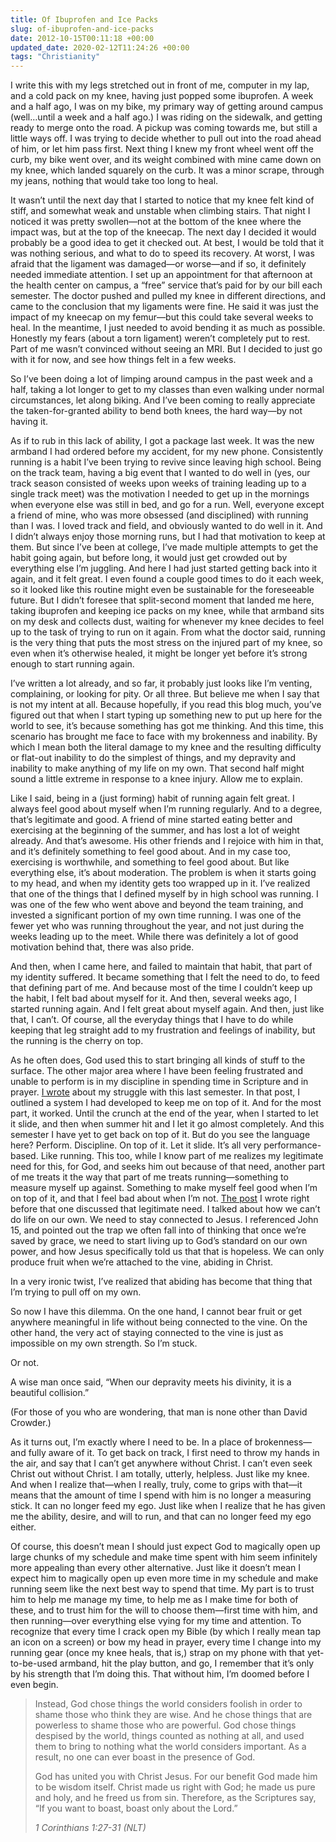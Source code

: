 ```yaml
---
title: Of Ibuprofen and Ice Packs
slug: of-ibuprofen-and-ice-packs
date: 2012-10-15T00:11:18 +00:00
updated_date: 2020-02-12T11:24:26 +00:00
tags: "Christianity"
---
```


I write this with my legs stretched out in front of me, computer in my lap, and a cold pack on my knee, having just popped some ibuprofen. A week and a half ago, I was on my bike, my primary way of getting around campus (well…until a week and a half ago.) I was riding on the sidewalk, and getting ready to merge onto the road. A pickup was coming towards me, but still a little ways off. I was trying to decide whether to pull out into the road ahead of him, or let him pass first. Next thing I knew my front wheel went off the curb, my bike went over, and its weight combined with mine came down on my knee, which landed squarely on the curb. It was a minor scrape, through my jeans, nothing that would take too long to heal.

It wasn’t until the next day that I started to notice that my knee felt kind of stiff, and somewhat weak and unstable when climbing stairs. That night I noticed it was pretty swollen—not at the bottom of the knee where the impact was, but at the top of the kneecap. The next day I decided it would probably be a good idea to get it checked out. At best, I would be told that it was nothing serious, and what to do to speed its recovery. At worst, I was afraid that the ligament was damaged—or worse—and if so, it definitely needed immediate attention. I set up an appointment for that afternoon at the health center on campus, a “free” service that’s paid for by our bill each semester. The doctor pushed and pulled my knee in different directions, and came to the conclusion that my ligaments were fine. He said it was just the impact of my kneecap on my femur—but this could take several weeks to heal. In the meantime, I just needed to avoid bending it as much as possible. Honestly my fears (about a torn ligament) weren’t completely put to rest. Part of me wasn’t convinced without seeing an MRI. But I decided to just go with it for now, and see how things felt in a few weeks.

So I’ve been doing a lot of limping around campus in the past week and a half, taking a lot longer to get to my classes than even walking under normal circumstances, let along biking. And I’ve been coming to really appreciate the taken-for-granted ability to bend both knees, the hard way—by not having it.

As if to rub in this lack of ability, I got a package last week. It was the new armband I had ordered before my accident, for my new phone. Consistently running is a habit I’ve been trying to revive since leaving high school. Being on the track team, having a big event that I wanted to do well in (yes, our track season consisted of weeks upon weeks of training leading up to a single track meet) was the motivation I needed to get up in the mornings when everyone else was still in bed, and go for a run. Well, everyone except a friend of mine, who was more obsessed (and disciplined) with running than I was. I loved track and field, and obviously wanted to do well in it. And I didn’t always enjoy those morning runs, but I had that motivation to keep at them. But since I’ve been at college, I’ve made multiple attempts to get the habit going again, but before long, it would just get crowded out by everything else I’m juggling. And here I had just started getting back into it again, and it felt great. I even found a couple good times to do it each week, so it looked like this routine might even be sustainable for the foreseeable future. But I didn’t foresee that split-second moment that landed me here, taking ibuprofen and keeping ice packs on my knee, while that armband sits on my desk and collects dust, waiting for whenever my knee decides to feel up to the task of trying to run on it again. From what the doctor said, running is the very thing that puts the most stress on the injured part of my knee, so even when it’s otherwise healed, it might be longer yet before it’s strong enough to start running again.

I’ve written a lot already, and so far, it probably just looks like I’m venting, complaining, or looking for pity. Or all three. But believe me when I say that is not my intent at all. Because hopefully, if you read this blog much, you’ve figured out that when I start typing up something new to put up here for the world to see, it’s because something has got me thinking. And this time, this scenario has brought me face to face with my brokenness and inability. By which I mean both the literal damage to my knee and the resulting difficulty or flat-out inability to do the simplest of things, and my depravity and inability to make anything of my life on my own. That second half might sound a little extreme in response to a knee injury. Allow me to explain.

Like I said, being in a (just forming) habit of running again felt great. I always feel good about myself when I’m running regularly. And to a degree, that’s legitimate and good. A friend of mine started eating better and exercising at the beginning of the summer, and has lost a lot of weight already. And that’s awesome. His other friends and I rejoice with him in that, and it’s definitely something to feel good about. And in my case too, exercising is worthwhile, and something to feel good about. But like everything else, it’s about moderation. The problem is when it starts going to my head, and when my identity gets too wrapped up in it. I’ve realized that one of the things that I defined myself by in high school was running. I was one of the few who went above and beyond the team training, and invested a significant portion of my own time running. I was one of the fewer yet who was running throughout the year, and not just during the weeks leading up to the meet. While there was definitely a lot of good motivation behind that, there was also pride.

And then, when I came here, and failed to maintain that habit, that part of my identity suffered. It became something that I felt the need to do, to feed that defining part of me. And because most of the time I couldn’t keep up the habit, I felt bad about myself for it. And then, several weeks ago, I started running again. And I felt great about myself again. And then, just like that, I can’t. Of course, all the everyday things that I have to do while keeping that leg straight add to my frustration and feelings of inability, but the running is the cherry on top.

As he often does, God used this to start bringing all kinds of stuff to the surface. The other major area where I have been feeling frustrated and unable to perform is in my discipline in spending time in Scripture and in prayer. [I wrote](/2012/taking-a-step/) about my struggle with this last semester. In that post, I outlined a system I had developed to keep me on top of it. And for the most part, it worked. Until the crunch at the end of the year, when I started to let it slide, and then when summer hit and I let it go almost completely. And this semester I have yet to get back on top of it. But do you see the language here? Perform. Discipline. On top of it. Let it slide. It’s all very performance-based. Like running. This too, while I know part of me realizes my legitimate need for this, for God, and seeks him out because of that need, another part of me treats it the way that part of me treats running—something to measure myself up against. Something to make myself feel good when I’m on top of it, and that I feel bad about when I’m not. [The post](/2012/losing-all-control/) I wrote right before that one discussed that legitimate need. I talked about how we can’t do life on our own. We need to stay connected to Jesus. I referenced John 15, and pointed out the trap we often fall into of thinking that once we’re saved by grace, we need to start living up to God’s standard on our own power, and how Jesus specifically told us that that is hopeless. We can only produce fruit when we’re attached to the vine, abiding in Christ.

In a very ironic twist, I’ve realized that abiding has become that thing that I’m trying to pull off on my own.

So now I have this dilemma. On the one hand, I cannot bear fruit or get anywhere meaningful in life without being connected to the vine. On the other hand, the very act of staying connected to the vine is just as impossible on my own strength. So I’m stuck.

Or not.

A wise man once said, “When our depravity meets his divinity, it is a beautiful collision.”

(For those of you who are wondering, that man is none other than David Crowder.)

As it turns out, I’m exactly where I need to be. In a place of brokenness—and fully aware of it. To get back on track, I first need to throw my hands in the air, and say that I can’t get anywhere without Christ. I can’t even seek Christ out without Christ. I am totally, utterly, helpless. Just like my knee. And when I realize that—when I really, truly, come to grips with that—it means that the amount of time I spend with him is no longer a measuring stick. It can no longer feed my ego. Just like when I realize that he has given me the ability, desire, and will to run, and that can no longer feed my ego either.

Of course, this doesn’t mean I should just expect God to magically open up large chunks of my schedule and make time spent with him seem infinitely more appealing than every other alternative. Just like it doesn’t mean I expect him to magically open up even more time in my schedule and make running seem like the next best way to spend that time. My part is to trust him to help me manage my time, to help me as I make time for both of these, and to trust him for the will to choose them—first time with him, and then running—over everything else vying for my time and attention. To recognize that every time I crack open my Bible (by which I really mean tap an icon on a screen) or bow my head in prayer, every time I change into my running gear (once my knee heals, that is,) strap on my phone with that yet-to-be-used armband, hit the play button, and go, I remember that it’s only by his strength that I’m doing this. That without him, I’m doomed before I even begin.

> Instead, God chose things the world considers foolish in order to shame those who think they are wise. And he chose things that are powerless to shame those who are powerful. God chose things despised by the world, things counted as nothing at all, and used them to bring to nothing what the world considers important. As a result, no one can ever boast in the presence of God.
> 
> God has united you with Christ Jesus. For our benefit God made him to be wisdom itself. Christ made us right with God; he made us pure and holy, and he freed us from sin. Therefore, as the Scriptures say, “If you want to boast, boast only about the Lord.”
> 
> <cite>1 Corinthians 1:27-31 (NLT)</cite>
